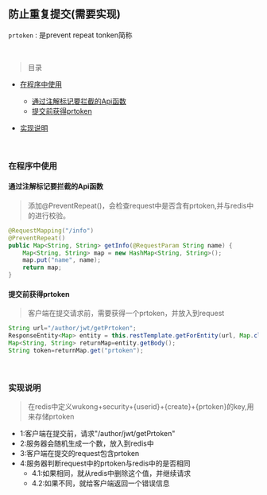 ## 防止重复提交(需要实现)

`prtoken` : 是prevent repeat tonken简称

<br>

>目录

* [在程序中使用](#在程序中使用)
    * [通过注解标记要拦截的Api函数](#通过注解标记要拦截的Api函数)
    * [提交前获得prtoken](#提交前获得prtoken)
    
* [实现说明](#实现说明)
    
<br>
    
###  在程序中使用  

#### 通过注解标记要拦截的Api函数

> 添加@PreventRepeat()，会检查request中是否含有prtoken,并与redis中的进行校验。

```java
@RequestMapping("/info")
@PreventRepeat()
public Map<String, String> getInfo(@RequestParam String name) {
    Map<String, String> map = new HashMap<String, String>();
    map.put("name", name);
    return map;
}

```

#### 提交前获得prtoken

> 客户端在提交请求前，需要获得一个prtoken，并放入到request

```java
String url="/author/jwt/getPrtoken";
ResponseEntity<Map> entity = this.restTemplate.getForEntity(url, Map.class);
Map<String, String> returnMap=entity.getBody();
String token=returnMap.get("prtoken");

```

<br>

###  实现说明 

>在redis中定义wukong+security+{userid}+{create}+{prtoken}的key,用来存储prtoken

* 1:客户端在提交前，请求"/author/jwt/getPrtoken"
* 2:服务器会随机生成一个数，放入到redis中
* 3:客户端在提交的request包含prtoken
* 4:服务器判断request中的prtoken与redis中的是否相同
    * 4.1:如果相同，就从redis中删除这个值，并继续请求
    * 4.2:如果不同，就给客户端返回一个错误信息


